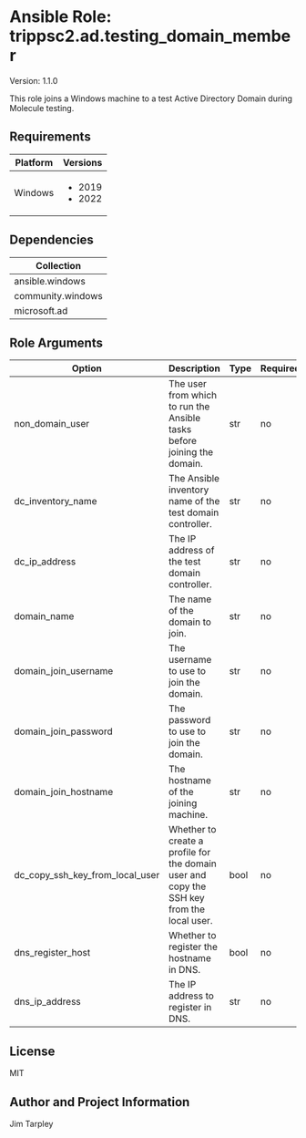<!-- BEGIN_ANSIBLE_DOCS -->

# Ansible Role: trippsc2.ad.testing_domain_member
Version: 1.1.0

This role joins a Windows machine to a test Active Directory Domain during Molecule testing.

## Requirements

| Platform | Versions |
| -------- | -------- |
| Windows | <ul><li>2019</li><li>2022</li></ul> |

## Dependencies

| Collection |
| ---------- |
| ansible.windows |
| community.windows |
| microsoft.ad |

## Role Arguments
|Option|Description|Type|Required|Choices|Default|
|---|---|---|---|---|---|
| non_domain_user | The user from which to run the Ansible tasks before joining the domain. | str | no |  | vagrant |
| dc_inventory_name | The Ansible inventory name of the test domain controller. | str | no |  | dc |
| dc_ip_address | The IP address of the test domain controller. | str | no |  | {{ hostvars[dc_inventory_name].ansible_host }} |
| domain_name | The name of the domain to join. | str | no |  | test.loc |
| domain_join_username | The username to use to join the domain. | str | no |  | vagrant@{{ domain_name }} |
| domain_join_password | The password to use to join the domain. | str | no |  | vagrant |
| domain_join_hostname | The hostname of the joining machine. | str | no |  | {{ inventory_hostname }} |
| dc_copy_ssh_key_from_local_user | Whether to create a profile for the domain user and copy the SSH key from the local user. | bool | no |  | true |
| dns_register_host | Whether to register the hostname in DNS. | bool | no |  | true |
| dns_ip_address | The IP address to register in DNS. | str | no |  | {{ ansible_host }} |


## License
MIT

## Author and Project Information
Jim Tarpley
<!-- END_ANSIBLE_DOCS -->
